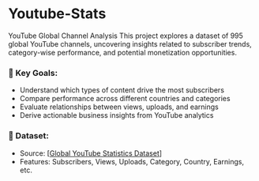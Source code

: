 # Youtube-Stats
YouTube Global Channel Analysis
This project explores a dataset of 995 global YouTube channels, uncovering insights related to subscriber trends, category-wise performance, and potential monetization opportunities.

### 🧠 Key Goals:
- Understand which types of content drive the most subscribers
- Compare performance across different countries and categories
- Evaluate relationships between views, uploads, and earnings
- Derive actionable business insights from YouTube analytics

### 📁 Dataset:
- Source: [[Global YouTube Statistics Dataset](https://www.kaggle.com/datasets/nelgiriyewithana/global-youtube-statistics-2023)]
- Features: Subscribers, Views, Uploads, Category, Country, Earnings, etc.
